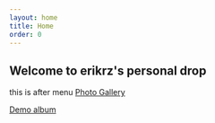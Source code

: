 ```yaml
---
layout: home
title: Home
order: 0
---
```

## Welcome to erikrz's personal drop

this is after menu
[Photo Gallery](photos.md)

[Demo album](berlin.md)
